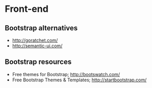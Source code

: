 # Front-end #

## Bootstrap alternatives ##

- http://goratchet.com/
- http://semantic-ui.com/

## Bootstrap resources ##

- Free themes for Bootstrap; http://bootswatch.com/
- Free Bootstrap Themes & Templates; http://startbootstrap.com/
